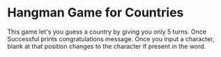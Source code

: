 # Hangman Game for Countries
This game let's you guess a country by giving you only 5 turns.
Once Successful prints congratulations message.
Once you input a character, blank at that position changes to the character if present in the word.
